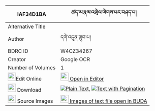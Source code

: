 |IAF34D1BA|ཚད་མ་རྣམ་འགྲེལ་ལེགས་པར་བཤད་པ། 
| --- | --- 
|Alternative Title |
|Author| དགེ་འདུན་གྲུབ་པ།
|BDRC ID | W4CZ34267
|Creator | Google OCR
|Number of Volumes| 1
|<img width="25" src="https://img.icons8.com/color/25/000000/edit-property.png">Edit Online| [<img width="25" src="https://avatars.githubusercontent.com/u/45091458?s=200&v=4"> Open in Editor](http://editor.openpecha.org/IAF34D1BA)
|<img width="25" src="https://img.icons8.com/fluent/48/000000/download-2.png"/>  Download | [![](https://img.icons8.com/color/20/000000/txt.png)Plain Text](https://github.com/Openpecha/IAF34D1BA/releases/download/v1/tsema_namdrel_lekpa_ra_shepa_plain_IAF34D1BA.zip), [![](https://img.icons8.com/color/20/000000/txt.png)Text with Pagination](https://github.com/Openpecha/IAF34D1BA/releases/download/v1/tsema_namdrel_lekpa_ra_shepa_pages_IAF34D1BA.zip)
|<img width="25" src="https://img.icons8.com/plasticine/100/000000/pictures-folder.png"/>  Source Images | [<img width="25" src="https://library.bdrc.io/icons/BUDA-small.svg"> Images of text file open in BUDA](https://library.bdrc.io/show/bdr:W4CZ34267)